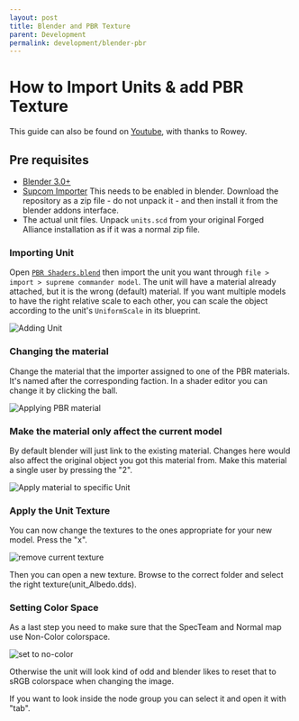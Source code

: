 ```yaml
---
layout: post
title: Blender and PBR Texture
parent: Development
permalink: development/blender-pbr
---
```


# How to Import Units & add PBR Texture

This guide can also be found on [Youtube](https://youtu.be/pq9os0NhfB4), with thanks to Rowey.

## Pre requisites

- [Blender 3.0+](https://www.blender.org/download/)
- [Supcom Importer](https://github.com/Solstice245/scstudio) This needs to be enabled in blender. Download the repository as a zip file - do not unpack it - and then install it from the blender addons interface.
- The actual unit files. Unpack `units.scd` from your original Forged Alliance installation as if it was a normal zip file.

### Importing Unit

Open [`PBR Shaders.blend`](./assets/PBR%20shaders.blend) then import the unit you want through `file > import > supreme commander model`. The unit will have a material already attached, but it is the wrong (default) material. If you want multiple models to have the right relative scale to each other, you can scale the object according to the unit's `UniformScale` in its blueprint.

![Adding Unit](./assets/step1.png)

### Changing the material

Change the material that the importer assigned to one of the PBR materials. It's named after the corresponding faction. In a shader editor you can change it by clicking the ball.

![Applying PBR material](./assets/step2.png)

### Make the material only affect the current model

By default blender will just link to the existing material. Changes here would also affect the original object you got this material from. Make this material a single user by pressing the "2".

![Apply material to specific Unit](./assets/step3.png)

### Apply the Unit Texture

You can now change the textures to the ones appropriate for your new model. Press the "x".

![remove current texture](./assets/step4.png)

Then you can open a new texture. Browse to the correct folder and select the right texture(unit_Albedo.dds).

### Setting Color Space

As a last step you need to make sure that the SpecTeam and Normal map use Non-Color colorspace.

![set to no-color](./assets/step5.png)

Otherwise the unit will look kind of odd and blender likes to reset that to sRGB colorspace when changing the image.

If you want to look inside the node group you can select it and open it with "tab".
